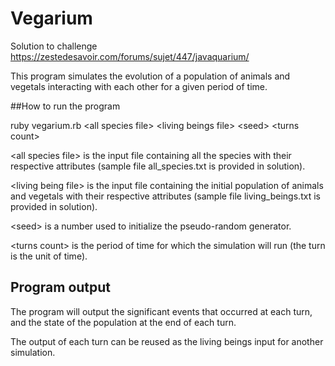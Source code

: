 # Vegarium
Solution to challenge https://zestedesavoir.com/forums/sujet/447/javaquarium/

This program simulates the evolution of a population of animals and vegetals interacting with each other for a given period of time.

##How to run the program

ruby vegarium.rb \<all species file\> \<living beings file\> \<seed\> \<turns count\>

\<all species file\> is the input file containing all the species with their respective attributes (sample file all_species.txt is provided in solution).

\<living being file\> is the input file containing the initial population of animals and vegetals with their respective attributes (sample file living_beings.txt is provided in solution).

\<seed\> is a number used to initialize the pseudo-random generator.

\<turns count\> is the period of time for which the simulation will run (the turn is the unit of time).

## Program output

The program will output the significant events that occurred at each turn, and the state of the population at the end of each turn.

The output of each turn can be reused as the living beings input for another simulation.

